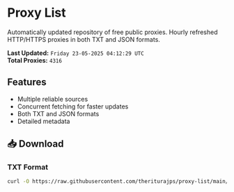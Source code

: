 # Proxy List

Automatically updated repository of free public proxies. Hourly refreshed HTTP/HTTPS proxies in both TXT and JSON formats.

**Last Updated:** `Friday 23-05-2025 04:12:29 UTC`  
**Total Proxies:** `4316`

## Features
- Multiple reliable sources
- Concurrent fetching for faster updates
- Both TXT and JSON formats
- Detailed metadata

## 📥 Download

### TXT Format
```bash
curl -O https://raw.githubusercontent.com/theriturajps/proxy-list/main/proxies.txt